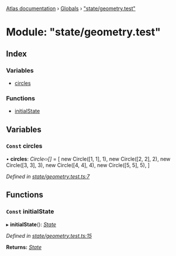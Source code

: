 [Atlas documentation](../README.md) › [Globals](../globals.md) › ["state/geometry.test"](_state_geometry_test_.md)

# Module: "state/geometry.test"

## Index

### Variables

* [circles](_state_geometry_test_.md#const-circles)

### Functions

* [initialState](_state_geometry_test_.md#const-initialstate)

## Variables

### `Const` circles

• **circles**: *Circle‹›[]* = [
  new Circle([1, 1], 1),
  new Circle([2, 2], 2),
  new Circle([3, 3], 3),
  new Circle([4, 4], 4),
  new Circle([5, 5], 5),
]

*Defined in [state/geometry.test.ts:7](https://github.com/chronark/atlas/blob/e6359aa/src/state/geometry.test.ts#L7)*

## Functions

### `Const` initialState

▸ **initialState**(): *[State](_state_store_.md#state)*

*Defined in [state/geometry.test.ts:15](https://github.com/chronark/atlas/blob/e6359aa/src/state/geometry.test.ts#L15)*

**Returns:** *[State](_state_store_.md#state)*
